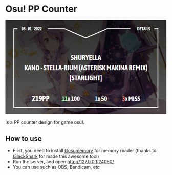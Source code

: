 # Osu! PP Counter

![Example Osu! PP Counter Interface](/assets/images/overlay.png)

Is a PP counter design for game osu!.

## How to use

- First, you need to install [Gosumemory](https://github.com/l3lackShark/gosumemory) for memory reader (thanks to [l3lackShark](https://github.com/l3lackShark) for made this awesome tool)
- Run the server, and open http://127.0.0.1:24050/
- You can use such as OBS, Bandicam, etc
